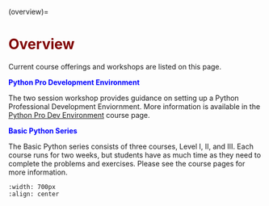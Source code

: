(overview)=
# <font color="maroon">Overview</font>

Current course offerings and workshops are listed on this page.


<font color="blue">**Python Pro Development Environment**</font>

The two session workshop provides guidance on setting up a Python Professional Development Enviornment. More information is available in the [Python Pro Dev Environment](page-prodevenv) course page.

<font color="blue">**Basic Python Series**</font>

The Basic Python series consists of three courses, Level I, II, and III. Each course runs for two weeks, but students have as much time as they need to complete the problems and exercises. Please see the course pages for more information.

```{image} /images/basicpython.jpeg
:width: 700px
:align: center
```